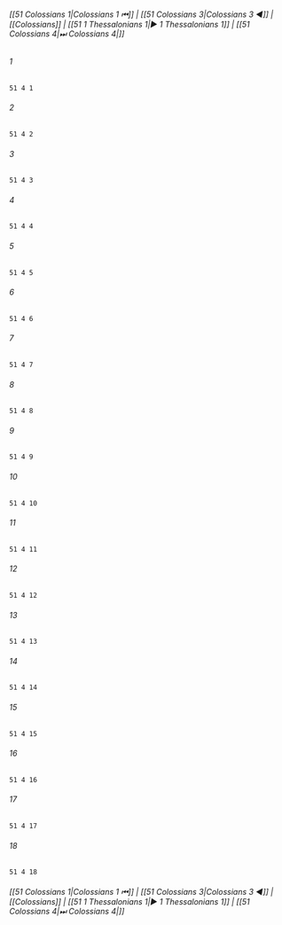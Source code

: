 
###### [[51 Colossians 1|Colossians 1 ⏮]] | [[51 Colossians 3|Colossians 3 ◀]] | [[Colossians]] | [[51 1 Thessalonians 1|▶ 1 Thessalonians 1]] | [[51 Colossians 4|⏭ Colossians 4|]]

###### 1
``` verse
51 4 1 
```
###### 2
``` verse
51 4 2 
```
###### 3
``` verse
51 4 3 
```
###### 4
``` verse
51 4 4 
```
###### 5
``` verse
51 4 5 
```
###### 6
``` verse
51 4 6 
```
###### 7
``` verse
51 4 7 
```
###### 8
``` verse
51 4 8 
```
###### 9
``` verse
51 4 9 
```
###### 10
``` verse
51 4 10 
```
###### 11
``` verse
51 4 11 
```
###### 12
``` verse
51 4 12 
```
###### 13
``` verse
51 4 13 
```
###### 14
``` verse
51 4 14 
```
###### 15
``` verse
51 4 15 
```
###### 16
``` verse
51 4 16 
```
###### 17
``` verse
51 4 17 
```
###### 18
``` verse
51 4 18 
```

###### [[51 Colossians 1|Colossians 1 ⏮]] | [[51 Colossians 3|Colossians 3 ◀]] | [[Colossians]] | [[51 1 Thessalonians 1|▶ 1 Thessalonians 1]] | [[51 Colossians 4|⏭ Colossians 4|]]


